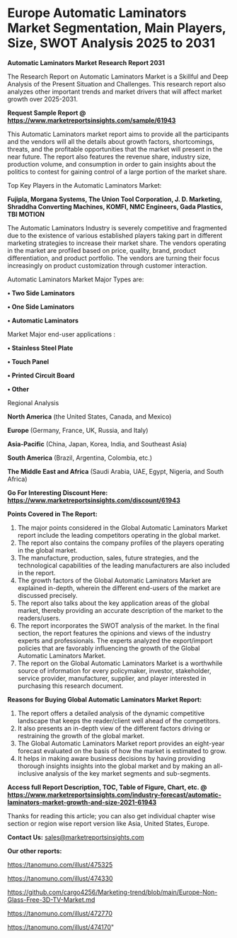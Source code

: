 # Europe Automatic Laminators Market Segmentation, Main Players, Size, SWOT Analysis 2025 to 2031

<strong>Automatic Laminators Market Research Report 2031</strong>

The Research Report on Automatic Laminators Market is a Skillful and Deep Analysis of the Present Situation and Challenges. This research report also analyzes other important trends and market drivers that will affect market growth over 2025-2031.

<strong>Request Sample Report @ <a href=https://www.marketreportsinsights.com/sample/61943>https://www.marketreportsinsights.com/sample/61943</a></strong>

This Automatic Laminators market report aims to provide all the participants and the vendors will all the details about growth factors, shortcomings, threats, and the profitable opportunities that the market will present in the near future. The report also features the revenue share, industry size, production volume, and consumption in order to gain insights about the politics to contest for gaining control of a large portion of the market share.

Top Key Players in the Automatic Laminators Market:

<strong>Fujipla, Morgana Systems, The Union Tool Corporation, J. D. Marketing, Shraddha Converting Machines, KOMFI, NMC Engineers, Gada Plastics, TBI MOTION</strong>

The Automatic Laminators Industry is severely competitive and fragmented due to the existence of various established players taking part in different marketing strategies to increase their market share. The vendors operating in the market are profiled based on price, quality, brand, product differentiation, and product portfolio. The vendors are turning their focus increasingly on product customization through customer interaction.

Automatic Laminators Market Major Types are:

<strong>• Two Side Laminators

• One Side Laminators

• Automatic Laminators</strong>

Market Major end-user applications :

<strong>• Stainless Steel Plate

• Touch Panel

• Printed Circuit Board

• Other</strong>

Regional Analysis

</u><strong><b>North America</b></strong> (the United States, Canada, and Mexico)

<strong><b>Europe </b></strong>(Germany, France, UK, Russia, and Italy)

<strong><b>Asia-Pacific</b></strong> (China, Japan, Korea, India, and Southeast Asia)

<strong><b>South America</b></strong> (Brazil, Argentina, Colombia, etc.)

<strong><b>The Middle East and Africa</b></strong> (Saudi Arabia, UAE, Egypt, Nigeria, and South Africa)

<strong>Go For Interesting Discount Here: <a href=https://www.marketreportsinsights.com/discount/61943>https://www.marketreportsinsights.com/discount/61943</a></strong>

<strong>Points Covered in The Report:</strong>
<ol>
  <li>The major points considered in the Global Automatic Laminators Market report include the leading competitors operating in the global market.</li>
  <li>The report also contains the company profiles of the players operating in the global market.</li>
  <li>The manufacture, production, sales, future strategies, and the technological capabilities of the leading manufacturers are also included in the report.</li>
  <li>The growth factors of the Global Automatic Laminators Market are explained in-depth, wherein the different end-users of the market are discussed precisely.</li>
  <li>The report also talks about the key application areas of the global market, thereby providing an accurate description of the market to the readers/users.</li>
  <li>The report incorporates the SWOT analysis of the market. In the final section, the report features the opinions and views of the industry experts and professionals. The experts analyzed the export/import policies that are favorably influencing the growth of the Global Automatic Laminators Market.</li>
  <li>The report on the Global Automatic Laminators Market is a worthwhile source of information for every policymaker, investor, stakeholder, service provider, manufacturer, supplier, and player interested in purchasing this research document.</li>
</ol>
<strong>Reasons for Buying Global Automatic Laminators Market Report:</strong>

<ol>
  <li>The report offers a detailed analysis of the dynamic competitive landscape that keeps the reader/client well ahead of the competitors.</li>
  <li>It also presents an in-depth view of the different factors driving or restraining the growth of the global market.</li>
  <li>The Global Automatic Laminators Market report provides an eight-year forecast evaluated on the basis of how the market is estimated to grow.</li>
  <li>It helps in making aware business decisions by having providing thorough insights insights into the global market and by making an all-inclusive analysis of the key market segments and sub-segments.</li>
</ol>
<strong>Access full Report Description, TOC, Table of Figure, Chart, etc. @ <a href=https://www.marketreportsinsights.com/industry-forecast/automatic-laminators-market-growth-and-size-2021-61943>https://www.marketreportsinsights.com/industry-forecast/automatic-laminators-market-growth-and-size-2021-61943</a></strong>


Thanks for reading this article; you can also get individual chapter wise section or region wise report version like Asia, United States, Europe.

<strong>Contact Us:</strong>
sales@marketreportsinsights.com

<strong>Our other reports:</strong>

<a href=https://tanomuno.com/illust/475325>https://tanomuno.com/illust/475325</a>

<a href=https://tanomuno.com/illust/474330>https://tanomuno.com/illust/474330</a>

<a href=https://github.com/cargo4256/Marketing-trend/blob/main/Europe-Non-Glass-Free-3D-TV-Market.md>https://github.com/cargo4256/Marketing-trend/blob/main/Europe-Non-Glass-Free-3D-TV-Market.md</a>

<a href=https://tanomuno.com/illust/472770>https://tanomuno.com/illust/472770</a>

<a href=https://tanomuno.com/illust/474170>https://tanomuno.com/illust/474170</a>"
